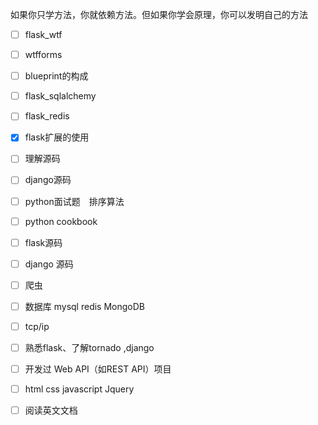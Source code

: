 如果你只学方法，你就依赖方法。但如果你学会原理，你可以发明自己的方法



- [ ]  flask_wtf
- [ ] wtfforms
- [ ] blueprint的构成
- [ ] flask_sqlalchemy
- [ ] flask_redis

- [x] flask扩展的使用

- [ ] 理解源码

- [ ] django源码

- [ ] python面试题　排序算法

- [ ] python cookbook

- [ ] flask源码
- [ ] django 源码
- [ ] 爬虫
- [ ] 数据库 mysql redis  MongoDB
- [ ] tcp/ip
- [ ] 熟悉flask、了解tornado ,django
- [ ] 开发过 Web API（如REST API）项目
- [ ] html css javascript Jquery
- [ ] 阅读英文文档


